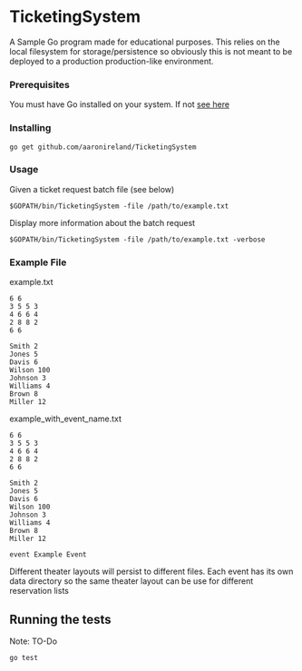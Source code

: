 # TicketingSystem

A Sample Go program made for educational purposes. This relies on the local filesystem for storage/persistence so obviously this is not meant to be deployed to a production production-like environment.

### Prerequisites

You must have Go installed on your system. If not [see here](https://golang.org/doc/install)


### Installing

```
go get github.com/aaronireland/TicketingSystem
```

### Usage

Given a ticket request batch file (see below)
```
$GOPATH/bin/TicketingSystem -file /path/to/example.txt
```

Display more information about the batch request
```
$GOPATH/bin/TicketingSystem -file /path/to/example.txt -verbose
```

### Example File

example.txt

```
6 6
3 5 5 3
4 6 6 4
2 8 8 2
6 6

Smith 2
Jones 5
Davis 6
Wilson 100
Johnson 3
Williams 4
Brown 8
Miller 12
```

example_with_event_name.txt

```
6 6
3 5 5 3
4 6 6 4
2 8 8 2
6 6

Smith 2
Jones 5
Davis 6
Wilson 100
Johnson 3
Williams 4
Brown 8
Miller 12

event Example Event
```

Different theater layouts will persist to different files. Each event has its own data directory so the same theater layout can be use for different
reservation lists

## Running the tests

Note: TO-Do
```
go test
```
